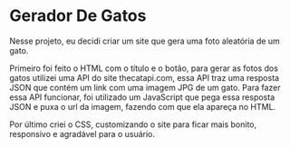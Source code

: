 # Gerador De Gatos

Nesse projeto, eu decidi criar um site que gera uma foto aleatória de um gato.

Primeiro foi feito o HTML com o título e o botão, para gerar as fotos dos gatos utilizei uma API do site thecatapi.com, essa API traz uma resposta JSON que contém um link com uma imagem JPG de um gato. Para fazer essa API funcionar, foi utilizado um JavaScript que pega essa resposta JSON e puxa o url da imagem, fazendo com que ela apareça no HTML.

Por último criei o CSS, customizando o site para ficar mais bonito, responsivo e agradável para o usuário.
